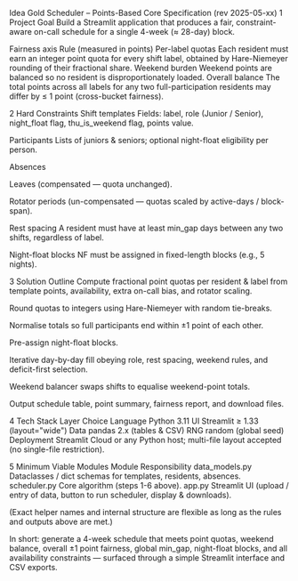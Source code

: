 Idea Gold Scheduler – Points-Based Core Specification (rev 2025-05-xx)
1 Project Goal
Build a Streamlit application that produces a fair, constraint-aware on-call schedule for a single 4-week (≈ 28-day) block.

Fairness axis	Rule (measured in points)
Per-label quotas	Each resident must earn an integer point quota for every shift label, obtained by Hare-Niemeyer rounding of their fractional share.
Weekend burden	Weekend points are balanced so no resident is disproportionately loaded.
Overall balance	The total points across all labels for any two full-participation residents may differ by ≤ 1 point (cross-bucket fairness).

2 Hard Constraints
Shift templates
Fields: label, role (Junior / Senior), night_float flag, thu_is_weekend flag, points value.

Participants
Lists of juniors & seniors; optional night-float eligibility per person.

Absences

Leaves (compensated — quota unchanged).

Rotator periods (un-compensated — quotas scaled by active-days / block-span).

Rest spacing
A resident must have at least min_gap days between any two shifts, regardless of label.

Night-float blocks
NF must be assigned in fixed-length blocks (e.g., 5 nights).

3 Solution Outline
Compute fractional point quotas per resident & label from template points, availability, extra on-call bias, and rotator scaling.

Round quotas to integers using Hare-Niemeyer with random tie-breaks.

Normalise totals so full participants end within ±1 point of each other.

Pre-assign night-float blocks.

Iterative day-by-day fill obeying role, rest spacing, weekend rules, and deficit-first selection.

Weekend balancer swaps shifts to equalise weekend-point totals.

Output schedule table, point summary, fairness report, and download files.

4 Tech Stack
Layer	Choice
Language	Python 3.11
UI	Streamlit ≥ 1.33 (layout="wide")
Data	pandas 2.x (tables & CSV)
RNG	random (global seed)
Deployment	Streamlit Cloud or any Python host; multi-file layout accepted (no single-file restriction).

5 Minimum Viable Modules
Module	Responsibility
data_models.py	Dataclasses / dict schemas for templates, residents, absences.
scheduler.py	Core algorithm (steps 1-6 above).
app.py	Streamlit UI (upload / entry of data, button to run scheduler, display & downloads).

(Exact helper names and internal structure are flexible as long as the rules and outputs above are met.)

In short: generate a 4-week schedule that meets point quotas, weekend balance, overall ±1 point fairness, global min_gap, night-float blocks, and all availability constraints — surfaced through a simple Streamlit interface and CSV exports.
